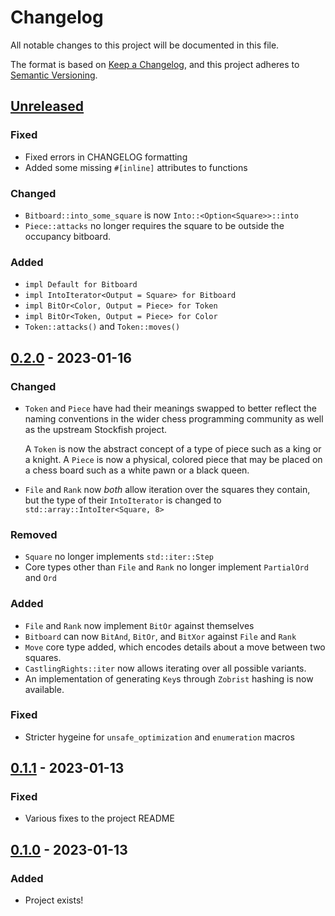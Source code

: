 # Changelog

All notable changes to this project will be documented in this file.

The format is based on [Keep a Changelog][keepachangelog], and this project
adheres to [Semantic Versioning][semver].

## [Unreleased](https://github.com/stouset/stockfish-rs/tree/main/stockfish-core)

### Fixed

- Fixed errors in CHANGELOG formatting
- Added some missing `#[inline]` attributes to functions

### Changed

- `Bitboard::into_some_square` is now `Into::<Option<Square>>::into`
- `Piece::attacks` no longer requires the square to be outside the occupancy
  bitboard.

### Added

- `impl Default for Bitboard`
- `impl IntoIterator<Output = Square> for Bitboard`
- `impl BitOr<Color, Output = Piece> for Token`
- `impl BitOr<Token, Output = Piece> for Color`
- `Token::attacks()` and `Token::moves()`

## [0.2.0](https://github.com/stouset/stockfish-rs/tree/stockfish-core-v0.2.0/stockfish-core) - 2023-01-16

### Changed

- `Token` and `Piece` have had their meanings swapped to better reflect the
  naming conventions in the wider chess programming community as well as the
  upstream Stockfish project.

  A `Token` is now the abstract concept of a type of piece such as a king or a
  knight. A `Piece` is now a physical, colored piece that may be placed on a
  chess board such as a white pawn or a black queen.
- `File` and `Rank` now *both* allow iteration over the squares they contain,
  but the type of their `IntoIterator` is changed to
  `std::array::IntoIter<Square, 8>`

### Removed

- `Square` no longer implements `std::iter::Step`
- Core types other than `File` and `Rank` no longer implement `PartialOrd` and
  `Ord`

### Added

- `File` and `Rank` now implement `BitOr` against themselves
- `Bitboard` can now `BitAnd`, `BitOr`, and `BitXor` against `File` and `Rank`
- `Move` core type added, which encodes details about a move between two
  squares.
- `CastlingRights::iter` now allows iterating over all possible variants.
- An implementation of generating `Key`s through `Zobrist` hashing is now
  available.

### Fixed

- Stricter hygeine for `unsafe_optimization` and `enumeration` macros

## [0.1.1](https://github.com/stouset/stockfish-rs/tree/stockfish-core-v0.1.1/stockfish-core) - 2023-01-13

### Fixed

- Various fixes to the project README

## [0.1.0](https://github.com/stouset/stockfish-rs/tree/stockfish-core-v0.1.0/stockfish-core) - 2023-01-13

### Added

- Project exists!

[keepachangelog]: https://keepachangelog.com/en/1.0.0/
[semver]:         https://semver.org/spec/v2.0.0.html
